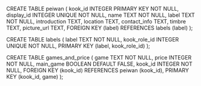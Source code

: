 CREATE TABLE peiwan (
    kook_id INTEGER PRIMARY KEY NOT NULL,
    display_id INTEGER UNIQUE NOT NULL,
    name TEXT NOT NULL,
    label TEXT NOT NULL,
    introduction TEXT,
    location TEXT,
    contact_info TEXT,
    timbre TEXT,
    picture_url TEXT,
    FOREIGN KEY (label) REFERENCES labels (label)
);

CREATE TABLE labels (
  label TEXT NOT NULL,
  kook_role_id INTEGER UNIQUE NOT NULL,
  PRIMARY KEY (label, kook_role_id)
);

CREATE TABLE games_and_price (
  game TEXT NOT NULL,
  price INTEGER NOT NULL,
  main_game BOOLEAN DEFAULT FALSE,
  kook_id INTEGER NOT NULL,
  FOREIGN KEY (kook_id) REFERENCES peiwan (kook_id),
  PRIMARY KEY (kook_id, game)
);